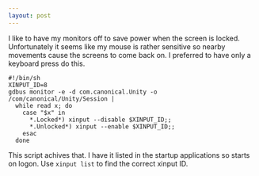 ```yaml
---
layout: post
---
```

I like to have my monitors off to save power when the screen is locked.
Unfortunately it seems like my mouse is rather sensitive so nearby movements
cause the screens to come back on.  I preferred to have only a keyboard press
do this.

    #!/bin/sh
    XINPUT_ID=8
    gdbus monitor -e -d com.canonical.Unity -o /com/canonical/Unity/Session |
      while read x; do
        case "$x" in
          *.Locked*) xinput --disable $XINPUT_ID;;
          *.Unlocked*) xinput --enable $XINPUT_ID;;  
        esac
      done

This script achives that.  I have it listed in the startup applications so
starts on logon.  Use `xinput list` to find the correct xinput ID.
